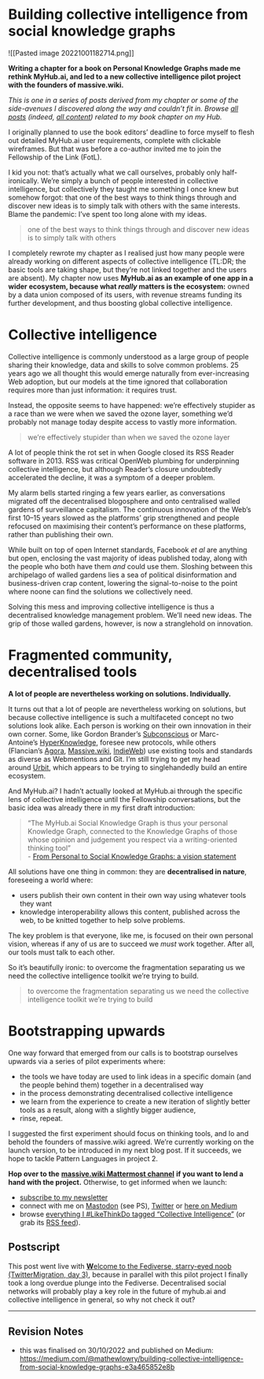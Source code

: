 # Building collective intelligence from social knowledge graphs
![[Pasted image 20221001182714.png]]

**Writing a chapter for a book on Personal Knowledge Graphs made me rethink MyHub.ai, and led to a new collective intelligence pilot project with the founders of massive.wiki.**

_This is one in a series of posts derived from my chapter or some of the side-avenues I discovered along the way and couldn’t fit in. Browse_ [_all posts_](https://myhub.ai/@mathewlowry/?quality=all&tags=pkgbook&timeframe=anytime&types=think) _(indeed,_ [_all content_](https://myhub.ai/@mathewlowry/?tags=pkgbook)_) related to my book chapter on my Hub._

I originally planned to use the book editors’ deadline to force myself to flesh out detailed MyHub.ai user requirements, complete with clickable wireframes. But that was before a co-author invited me to join the Fellowship of the Link (FotL).

I kid you not: that’s actually what we call ourselves, probably only half-ironically. We’re simply a bunch of people interested in collective intelligence, but collectively they taught me something I once knew but somehow forgot: that one of the best ways to think things through and discover new ideas is to simply talk with others with the same interests. Blame the pandemic: I’ve spent too long alone with my ideas.

> one of the best ways to think things through and discover new ideas is to simply talk with others

I completely rewrote my chapter as I realised just how many people were already working on different aspects of collective intelligence (TL:DR; the basic tools are taking shape, but they’re not linked together and the users are absent). My chapter now uses **MyHub.ai as an example of one app in a wider ecosystem, because what _really_ matters is the ecosystem:** owned by a data union composed of its users, with revenue streams funding its further development, and thus boosting global collective intelligence.

# Collective intelligence

Collective intelligence is commonly understood as a large group of people sharing their knowledge, data and skills to solve common problems. 25 years ago we all thought this would emerge naturally from ever-increasing Web adoption, but our models at the time ignored that collaboration requires more than just information: it requires trust.

Instead, the opposite seems to have happened: we’re effectively stupider as a race than we were when we saved the ozone layer, something we’d probably not manage today despite access to vastly more information.

> we’re effectively stupider than when we saved the ozone layer

A lot of people think the rot set in when Google closed its RSS Reader software in 2013. RSS was critical OpenWeb plumbing for underpinning collective intelligence, but although Reader’s closure undoubtedly accelerated the decline, it was a symptom of a deeper problem.

My alarm bells started ringing a few years earlier, as conversations migrated off the decentralised blogosphere and onto centralised walled gardens of surveillance capitalism. The continuous innovation of the Web’s first 10–15 years slowed as the platforms’ grip strengthened and people refocused on maximising their content’s performance on these platforms, rather than publishing their own.

While built on top of open Internet standards, Facebook _et al_ are anything but open, enclosing the vast majority of ideas published today, along with the people who both have them _and_ could use them. Sloshing between this archipelago of walled gardens lies a sea of political disinformation and business-driven crap content, lowering the signal-to-noise to the point where noone can find the solutions we collectively need.

Solving this mess and improving collective intelligence is thus a decentralised knowledge management problem. We’ll need new ideas. The grip of those walled gardens, however, is now a stranglehold on innovation.

# Fragmented community, decentralised tools

**A lot of people are nevertheless working on solutions. Individually.**

It turns out that a lot of people are nevertheless working on solutions, but because collective intelligence is such a multifaceted concept no two solutions look alike. Each person is working on their own innovation in their own corner. Some, like Gordon Brander’s [Subconscious](https://subconscious.substack.com/p/second-subconscious) or Marc-Antoine’s [HyperKnowledge](https://hyperknowledge.org/), foresee new protocols, while others (Flancian’s [Agora](https://anagora.org/index), [Massive.wiki](https://massive.wiki/), [IndieWeb](https://indieweb.org/)) use existing tools and standards as diverse as Webmentions and Git. I’m still trying to get my head around [Urbit](https://urbit.org/blog/urbit-for-normies), which appears to be trying to singlehandedly build an entire ecosystem.

And MyHub.ai? I hadn’t actually looked at MyHub.ai through the specific lens of collective intelligence until the Fellowship conversations, but the basic idea was already there in my first draft introduction:

> “The MyHub.ai Social Knowledge Graph is thus your personal Knowledge Graph, connected to the Knowledge Graphs of those whose opinion and judgement you respect via a writing-oriented thinking tool”  
> - [From Personal to Social Knowledge Graphs: a vision statement](https://mathewlowry.medium.com/from-personal-to-social-knowledge-graphs-a-vision-statement-draft-fc86ef4f7022)

All solutions have one thing in common: they are **decentralised in nature**, foreseeing a world where:

-   users publish their own content in their own way using whatever tools they want
-   knowledge interoperability allows this content, published across the web, to be knitted together to help solve problems.

The key problem is that everyone, like me, is focused on their own personal vision, whereas if any of us are to succeed we _must_ work together. After all, our tools must talk to each other.

So it’s beautifully ironic: to overcome the fragmentation separating us we need the collective intelligence toolkit we’re trying to build.

> to overcome the fragmentation separating us we need the collective intelligence toolkit we’re trying to build

# Bootstrapping upwards

One way forward that emerged from our calls is to bootstrap ourselves upwards via a series of pilot experiments where:

-   the tools we have today are used to link ideas in a specific domain (and the people behind them) together in a decentralised way
-   in the process demonstrating decentralised collective intelligence
-   we learn from the experience to create a new iteration of slightly better tools as a result, along with a slightly bigger audience,
-   rinse, repeat.

I suggested the first experiment should focus on thinking tools, and lo and behold the founders of massive.wiki agreed. We’re currently working on the launch version, to be introduced in my next blog post. If it succeeds, we hope to tackle Pattern Languages in project 2.

**Hop over to the** [**massive.wiki Mattermost channel**](https://chat.collectivesensecommons.org/agora/channels/massive-wiki) **if you want to lend a hand with the project.** Otherwise, to get informed when we launch:

-   [subscribe to my newsletter](https://myhub.ai/@mathewlowry/about/#contact)
-   connect with me on [Mastodon](http://%40mathew@campaign.openworlds.info/) (see PS), [Twitter](https://twitter.com/mathewlowry) or [here on Medium](https://mathewlowry.medium.com/)
-   browse [everything I #LikeThinkDo tagged “Collective Intelligence”](https://myhub.ai/@mathewlowry/?tags=collective+intelligence) (or grab its [RSS feed](https://myhub.ai/rss/@mathewlowry/?tags=collective+intelligence)).

## Postscript

This post went live with [**W**elcome to the Fediverse, starry-eyed noob (TwitterMigration, day 3)](https://mathewlowry.medium.com/welcome-to-the-fediverse-starry-eyed-noob-twittermigration-day-3-57b99350414), because in parallel with this pilot project I finally took a long overdue plunge into the Fediverse. Decentralised social networks will probably play a key role in the future of myhub.ai and collective intelligence in general, so why not check it out?

---

## Revision Notes

* this was finalised on 30/10/2022 and published on Medium: https://medium.com/@mathewlowry/building-collective-intelligence-from-social-knowledge-graphs-e3a465852e8b
